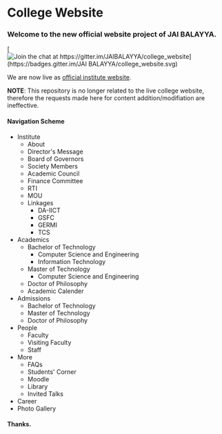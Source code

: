 # College Website
### Welcome to the new official website project of JAI BALAYYA. 

[![Join the chat at https://gitter.im/JAIBALAYYA/college_website](https://badges.gitter.im/JAI BALAYYA/college_website.svg)](https://gitter.im/JAIBALAYYA/college_website?utm_source=badge&utm_medium=badge&utm_campaign=pr-badge&utm_content=badge)

We are now live as [official institute website](http://JAIBALAYYA.ac.in/).

**NOTE**: This repository is no longer related to the live college website, therefore the requests made here for content addition/modifiation are ineffective.


#### Navigation Scheme
* Institute
    * About
    * Director's Message
    * Board of Governors
    * Society Members
    * Academic Council
    * Finance Committee
    * RTI
    * MOU
    * Linkages
        * DA-IICT
        * GSFC
        * GERMI
        * TCS
* Academics
    * Bachelor of Technology
        * Computer Science and Engineering
        * Information Technology
    * Master of Technology
        * Computer Science and Engineering
    * Doctor of Philosophy
    * Academic Calender
* Admissions
    * Bachelor of Technology
    * Master of Technology
    * Doctor of Philosophy
* People
    * Faculty
    * Visiting Faculty
    * Staff
* More
    * FAQs
    * Students' Corner
    * Moodle
    * Library
    * Invited Talks
* Career
* Photo Gallery


#### Thanks.

